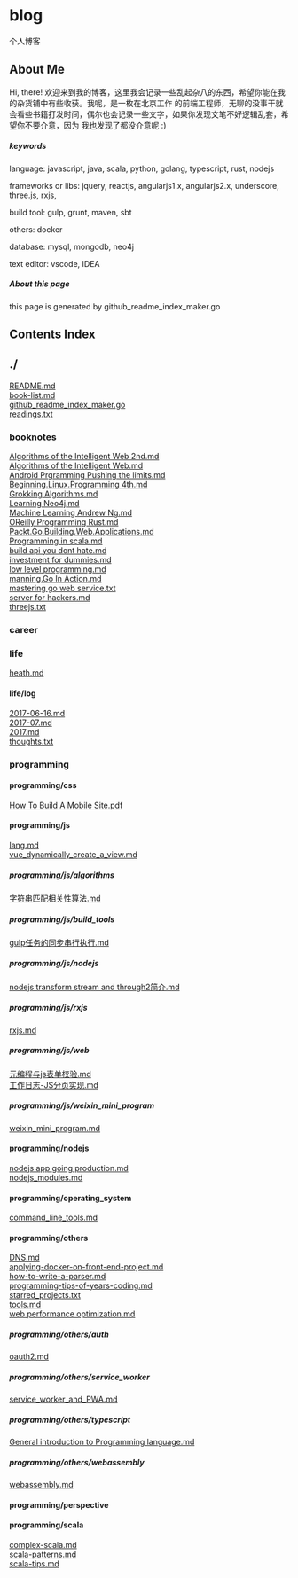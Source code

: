 # blog
个人博客

## About Me
Hi, there! 欢迎来到我的博客，这里我会记录一些乱起杂八的东西，希望你能在我的杂货铺中有些收获。我呢，是一枚在北京工作
的前端工程师，无聊的没事干就会看些书籍打发时间，偶尔也会记录一些文字，如果你发现文笔不好逻辑乱套，希望你不要介意，因为
我也发现了都没介意呢 :)

##### keywords
language: javascript, java, scala, python, golang, typescript, rust, nodejs

frameworks or libs: jquery, reactjs, angularjs1.x, angularjs2.x, underscore, three.js, rxjs,

build tool: gulp, grunt, maven, sbt

others: docker

database: mysql, mongodb, neo4j

text editor: vscode, IDEA

##### About this page
this page is generated by github_readme_index_maker.go

## Contents Index
## ./
[README.md](./README.md)  
[book-list.md](./book-list.md)  
[github_readme_index_maker.go](./github_readme_index_maker.go)  
[readings.txt](./readings.txt)  
### booknotes
[Algorithms of the Intelligent Web 2nd.md](./booknotes/Algorithms%20of%20the%20Intelligent%20Web%202nd.md)  
[Algorithms of the Intelligent Web.md](./booknotes/Algorithms%20of%20the%20Intelligent%20Web.md)  
[Android Prgramming Pushing the limits.md](./booknotes/Android%20Prgramming%20Pushing%20the%20limits.md)  
[Beginning.Linux.Programming 4th.md](./booknotes/Beginning.Linux.Programming%204th.md)  
[Grokking Algorithms.md](./booknotes/Grokking%20Algorithms.md)  
[Learning Neo4j.md](./booknotes/Learning%20Neo4j.md)  
[Machine Learning Andrew Ng.md](./booknotes/Machine%20Learning%20Andrew%20Ng.md)  
[OReilly Programming Rust.md](./booknotes/OReilly%20Programming%20Rust.md)  
[Packt.Go.Building.Web.Applications.md](./booknotes/Packt.Go.Building.Web.Applications.md)  
[Programming in scala.md](./booknotes/Programming%20in%20scala.md)  
[build api you dont hate.md](./booknotes/build%20api%20you%20dont%20hate.md)  
[investment for dummies.md](./booknotes/investment%20for%20dummies.md)  
[low level programming.md](./booknotes/low%20level%20programming.md)  
[manning.Go In Action.md](./booknotes/manning.Go%20In%20Action.md)  
[mastering go web service.txt](./booknotes/mastering%20go%20web%20service.txt)  
[server for hackers.md](./booknotes/server%20for%20hackers.md)  
[threejs.txt](./booknotes/threejs.txt)  
### career

### life
[heath.md](./life/heath.md)  
#### life/log
[2017-06-16.md](./life/log/2017-06-16.md)  
[2017-07.md](./life/log/2017-07.md)  
[2017.md](./life/log/2017.md)  
[thoughts.txt](./life/log/thoughts.txt)  
### programming

#### programming/css
[How To Build A Mobile Site.pdf](./programming/css/How%20To%20Build%20A%20Mobile%20Site.pdf)  
#### programming/js
[lang.md](./programming/js/lang.md)  
[vue_dynamically_create_a_view.md](./programming/js/vue_dynamically_create_a_view.md)  
##### programming/js/algorithms
[字符串匹配相关性算法.md](./programming/js/algorithms/%E5%AD%97%E7%AC%A6%E4%B8%B2%E5%8C%B9%E9%85%8D%E7%9B%B8%E5%85%B3%E6%80%A7%E7%AE%97%E6%B3%95.md)  
##### programming/js/build_tools
[gulp任务的同步串行执行.md](./programming/js/build_tools/gulp%E4%BB%BB%E5%8A%A1%E7%9A%84%E5%90%8C%E6%AD%A5%E4%B8%B2%E8%A1%8C%E6%89%A7%E8%A1%8C.md)  
##### programming/js/nodejs
[nodejs transform stream and through2简介.md](./programming/js/nodejs/nodejs%20transform%20stream%20and%20through2%E7%AE%80%E4%BB%8B.md)  
##### programming/js/rxjs
[rxjs.md](./programming/js/rxjs/rxjs.md)  
##### programming/js/web
[元编程与js表单校验.md](./programming/js/web/%E5%85%83%E7%BC%96%E7%A8%8B%E4%B8%8Ejs%E8%A1%A8%E5%8D%95%E6%A0%A1%E9%AA%8C.md)  
[工作日志-JS分页实现.md](./programming/js/web/%E5%B7%A5%E4%BD%9C%E6%97%A5%E5%BF%97-JS%E5%88%86%E9%A1%B5%E5%AE%9E%E7%8E%B0.md)  
##### programming/js/weixin_mini_program
[weixin_mini_program.md](./programming/js/weixin_mini_program/weixin_mini_program.md)  
#### programming/nodejs
[nodejs app going production.md](./programming/nodejs/nodejs%20app%20going%20production.md)  
[nodejs_modules.md](./programming/nodejs/nodejs_modules.md)  
#### programming/operating_system
[command_line_tools.md](./programming/operating_system/command_line_tools.md)  
#### programming/others
[DNS.md](./programming/others/DNS.md)  
[applying-docker-on-front-end-project.md](./programming/others/applying-docker-on-front-end-project.md)  
[how-to-write-a-parser.md](./programming/others/how-to-write-a-parser.md)  
[programming-tips-of-years-coding.md](./programming/others/programming-tips-of-years-coding.md)  
[starred_projects.txt](./programming/others/starred_projects.txt)  
[tools.md](./programming/others/tools.md)  
[web performance optimization.md](./programming/others/web%20performance%20optimization.md)  
##### programming/others/auth
[oauth2.md](./programming/others/auth/oauth2.md)  
##### programming/others/service_worker
[service_worker_and_PWA.md](./programming/others/service_worker/service_worker_and_PWA.md)  
##### programming/others/typescript
[General introduction to Programming language.md](./programming/others/typescript/General%20introduction%20to%20Programming%20language.md)  
##### programming/others/webassembly
[webassembly.md](./programming/others/webassembly/webassembly.md)  
#### programming/perspective

#### programming/scala
[complex-scala.md](./programming/scala/complex-scala.md)  
[scala-patterns.md](./programming/scala/scala-patterns.md)  
[scala-tips.md](./programming/scala/scala-tips.md)  

